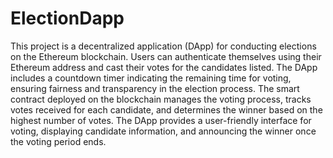# ElectionDapp
  This project is a decentralized application (DApp) for conducting elections on the Ethereum blockchain. Users can authenticate themselves using their Ethereum address and cast their votes for the candidates listed. The DApp includes a countdown timer indicating the remaining time for voting, ensuring fairness and transparency in the election process. The smart contract deployed on the blockchain manages the voting process, tracks votes received for each candidate, and determines the winner based on the highest number of votes. The DApp provides a user-friendly interface for voting, displaying candidate information, and announcing the winner once the voting period ends.
